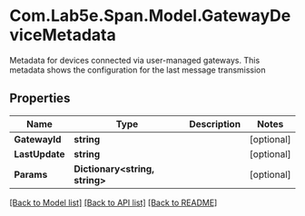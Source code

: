 # Com.Lab5e.Span.Model.GatewayDeviceMetadata
Metadata for devices connected via user-managed gateways. This metadata shows the configuration for the last message transmission

## Properties

Name | Type | Description | Notes
------------ | ------------- | ------------- | -------------
**GatewayId** | **string** |  | [optional] 
**LastUpdate** | **string** |  | [optional] 
**Params** | **Dictionary&lt;string, string&gt;** |  | [optional] 

[[Back to Model list]](../README.md#documentation-for-models) [[Back to API list]](../README.md#documentation-for-api-endpoints) [[Back to README]](../README.md)


